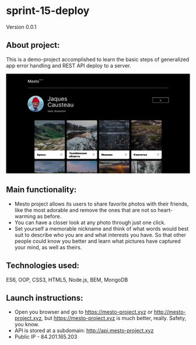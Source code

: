 # sprint-15-deploy

Version 0.0.1

## About project:
This is a demo-project accomplished to learn the basic steps of generalized app error handling and REST API deploy to a server.

<img src="./images/mesto-pic.jpg" alt="Mesto screenshot with numerous breathtaking pictures" width="600"/>

## Main functionality: 
- Mesto project allows its users to share favorite photos with their friends, like the most adorable and remove the ones that are not so heart-warming as before.
- You can have a closer look at any photo through just one click.
- Set yourself a memorable nickname and think of what words would best suit to describe who you are and what interests you have. So that other people could know you better and learn what pictures have captured your mind, as well as theirs.

## Technologies used:
ES6, OOP, CSS3, HTML5, Node.js, BEM, MongoDB

## Launch instructions:
- Open you browser and go to https://mesto-project.xyz or http://mesto-project.xyz, but https://mesto-project.xyz is much better, really. Safety, you know.
- API is stored at a subdomain: http://api.mesto-project.xyz
- Public IP - 84.201.165.203
